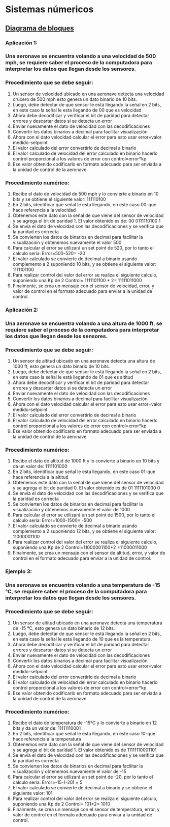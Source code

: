 # Sistemas númericos 
## [Diagrama de bloques](https://miro.com/welcomeonboard/bGhPSnlGVEFmV2VSMFFSS2lINWZRdHpTbHJ2aUNCZmFDTDZJTVhTYm94NkdUdUNxTlRodFhySmhJRWtyTnJCenwzMDc0NDU3MzYyMjYzMDQ3NTUyfDI=?share_link_id=369874603517URL)

### Aplicación 1: 
### Una aeronave se encuentra volando a una velocidad de 500 mph, se requiere saber el proceso de la computadora para interpretar los datos que llegan desde los sensores. 

### Procedimiento que se debe seguir:
1. Un sensor de velocidad ubicado en una aeronave detecta una velocidad crucero de 500 mph esto genera un dato binario de 10 bits. 
2. Luego, debe detectar de que sensor le está llegando la señal en 2 bits, en este caso la señal le esta llegando de 00 que es velocidad 
3. Ahora debe decodificar y verificar el bit de paridad para detectar errores y descartar datos si se detecta un error 
4. Enviar nuevamente el dato de velocidad con las decodificaciones 
5. Convertir los datos binarios a decimal para facilitar visualización 
6. Ahora con el dato velocidad calcular el error para esto usar error=valor medido-setpoint
7. El valor calculado del error convertirlo de decimal a binario 
8. El valor calculado de velocidad del error calculado en binario hacerlo control proporcional a los valores de error con control=error*kp 
9. Ese valor obtenido codificarlo en formato adecuado para ser enviada a la unidad de control de la aeronave

### Procedimiento numérico: 
1. Recibe el dato de velocidad de 500 mph y lo convierte a binario en 10 bits y se obtiene el siguiente valor: 111110100
2. En 2 bits, identificar que señal le esta llegando, en este caso 00-que hace referencia a la velocidad
3. Obtenemos este dato con la señal de que viene del sensor de velocidad y se agrega el bit de paridad 1. El valor obtenido es de: 00 0111110100 1
4. Se envía el dato de velocidad con las decodificaciones y se verifica que la paridad es correcta 
5. Se convierten los datos de binarios en decimal para facilitar la visualización y obtenemos nuevamente el valor 500 
6. Para calcular el error se utilizará un set point de 520, por lo tanto el calculo sería: 
                                          Error=500-520= -20
7.	El valor calculado se convierte de decimal a binario usando complemento a 2 suponiendo 10 bits, y se obtiene el siguiente valor: 1111101100 
8.	Para realizar control del valor del error se realiza el siguiente calculo, suponiendo una Kp de 2 
                                     Control= 1111101100 * 2= 11111011000
9. Finalmente, se crea un mensaje con el sensor de velocidad, error, y valor de control en el formato adecuado para enviar a la unidad de control. 
                                           
### Aplicación 2: 
### Una aeronave se encuentra volando a una altura de 1000 ft, se requiere saber el proceso de la computadora para interpretar los datos que llegan desde los sensores. 

### Procedimiento que se debe seguir:
1. Un sensor de altitud ubicado en una aeronave detecta una altura de 1000 ft, esto genera un dato binario de 10 bits. 
2. Luego, debe detectar de que sensor le está llegando la señal en 2 bits, en este caso la señal le está llegando de 01 que es altitud 
3. Ahora debe decodificar y verificar el bit de paridad para detectar errores y descartar datos si se detecta un error 
4. Enviar nuevamente el dato de velocidad con las decodificaciones 
5. Convertir los datos binarios a decimal para facilitar visualización 
6. Ahora con el dato velocidad calcular el error para esto usar error=valor medido-setpoint
7. El valor calculado del error convertirlo de decimal a binario 
8. El valor calculado de velocidad del error calculado en binario hacerlo control proporcional a los valores de error con control=error*kp 
9. Ese valor obtenido codificarlo en formato adecuado para ser enviada a la unidad de control de la aeronave

### Procedimiento numérico: 
1. Recibe el dato de altitud de 1000 ft y lo convierte a binario en 10 bits y da un valor de: 1111101000
2. En 2 bits, identificar que señal le esta llegando, en este caso 01-que hace referencia a la altitud
3. Obtenemos este dato con la señal de que viene del sensor de velocidad y se agrega el bit de paridad 0. El valor obtenido es de 01 1111101000 0
4. Se envía el dato de velocidad con las decodificaciones y se verifica que la paridad es correcta 
5. Se convierten los datos de binarios en decimal para facilitar la visualización y obtenemos nuevamente el valor de 1000
6. Para calcular el error se utilizará un set point de 1500, por lo tanto el calculo sería: 
Error=1000-1500= -500
7. El valor calculado se convierte de decimal a binario usando complemento a 2 suponiendo 12 bits, y se obtiene el siguiente valor: 11000001100
8. Para realizar control del valor del error se realiza el siguiente calculo, suponiendo una Kp de 2 
Control=11000001100*2 =11000011000
9. Finalmente, se crea un mensaje con el sensor de altitud, error, y valor de control en el formato adecuado para enviar a la unidad de control. 

### Ejemplo 3: 
### Una aeronave se encuentra volando a una temperatura de -15 °C, se requiere saber el proceso de la computadora para interpretar los datos que llegan desde los sensores. 

### Procedimiento que se debe seguir:
1. Un sensor de altitud ubicado en una aeronave detecta una temperatura de -15 °C, esto genera un dato binario de 12 bits. 
2. Luego, debe detectar de que sensor le está llegando la señal en 2 bits, en este caso la señal le esta llegando de 10 que es la temperatura.  
3. Ahora debe decodificar y verificar el bit de paridad para detectar errores y descartar datos si se detecta un error 
4. Enviar nuevamente el dato de velocidad con las decodificaciones 
5. Convertir los datos binarios a decimal para facilitar visualización 
6. Ahora con el dato velocidad calcular el error para esto usar error=valor medido-setpoint
7. El valor calculado del error convertirlo de decimal a binario 
8. El valor calculado de velocidad del error calculado en binario hacerlo control proporcional a los valores de error con control=error*kp 
9. Ese valor obtenido codificarlo en formato adecuado para ser enviada a la unidad de control de la aeronave

### Procedimiento numérico: 
1. Recibe el dato de temperatura de -15°C y lo convierte a binario en 12 bits y da un valor de: 11111110001
2. En 2 bits, identificar que señal le esta llegando, en este caso 10-que hace referencia a la temperatura
3. Obtenemos este dato con la señal de que viene del sensor de velocidad y se agrega el bit de paridad 1. El valor obtenido es de 11111110001101
4. Se envía el dato de velocidad con las decodificaciones y se verifica que la paridad es correcta 
5. Se convierten los datos de binarios en decimal para facilitar la visualización y obtenemos nuevamente el valor de -15
6. Para calcular el error se utilizará un set point de -20, por lo tanto el calculo sería: 
Error=-15-(-20) = 5
7. El valor calculado se convierte de decimal a binario y se obtiene el siguiente valor: 101
8. Para realizar control del valor del error se realiza el siguiente calculo, suponiendo una Kp de 2 
Control= 101*2= 1010
9.	Finalmente, se crea un mensaje con el sensor de temperatura, error, y valor de control en el formato adecuado para enviar a la unidad de control. 
